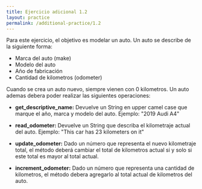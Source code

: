 ```yaml
---
title: Ejercicio adicional 1.2
layout: practice
permalink: /additional-practice/1.2
---
```



Para este ejercicio, el objetivo es modelar un auto. Un auto se describe de la siguiente forma:

- Marca del auto (make)
- Modelo del auto
- Año de fabricación
- Cantidad de kilometros (odometer)

Cuando se crea un auto nuevo, siempre vienen con 0 kilometros.
Un auto ademas debera poder realizar las siguientes operaciones:

- **get_descriptive_name:** Devuelve un String en upper camel case que marque el año, marca y modelo del auto. Ejemplo: "2019 Audi A4"

- **read_odometer:** Devuelve un String que describa el kilometraje actual del auto. Ejemplo: "This car has 23 kilometers on it"

- **update_odometer:** Dado un número que representa el nuevo kilometraje total, el método deberá cambiar el total de kilometros actual si y solo si este total es mayor al total actual.

- **increment_odometer:** Dado un número que representa una cantidad de kilometros, el método debera agregarlo al total actual de kilometros del auto.
